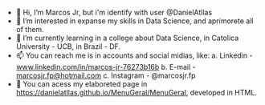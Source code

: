 - 👋 Hi, I’m Marcos Jr, but i'm identify with user @DanielAtllas
- 👀 I’m interested in expanse my skills in Data Science, and aprimorete all of them.
- 🌱 I’m currently learning in a college about Data Science, in Catolica University - UCB, in Brazil - DF.
- 📫 You can reach me is in accounts and social midias, like:
      a. Linkedin - www.linkedin.com/in/marcos-jr-76273b16b
      b. E-mail - marcosjr.fp@hotmail.com
      c. Instagram - @marcosjr.fp
 - 👀 You can acess my elaboreted page in https://danielatllas.github.io/MenuGeral/MenuGeral, developed in HTML.     

<!---
DanielAtllas/DanielAtllas is a ✨ special ✨ repository because its `README.md` (this file) appears on your GitHub profile.
You can click the Preview link to take a look at your changes.
--->
